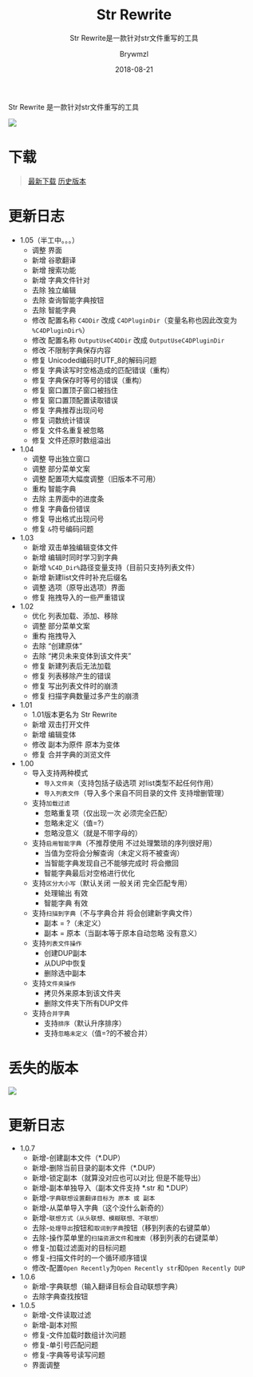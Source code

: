 ﻿---
layout:     post
title:      Str Rewrite
subtitle:   Str Rewrite是一款针对str文件重写的工具
date:       2018-08-21
author:     Brywmzl
header-img: img/StrRewrite/bg.jpg
catalog: true
tags: []
categories: [Brywmzl]
---
Str Rewrite 是一款针对str文件重写的工具

<!--more-->

![](/img/StrRewrite/post-5.png)  

# 下载
> [最新下载](https://www.lanzous.com/i1165jc)
> [历史版本](https://pan.lanzou.com/b174194)

# 更新日志
* 1.05（半工中。。。）
	* 调整 界面
	* 新增 谷歌翻译
	* 新增 搜索功能
	* 新增 字典文件针对
	* 去除 独立编辑
	* 去除 查询智能字典按钮
	* 去除 智能字典
	* 修改 配置名称 `C4DDir` 改成 `C4DPluginDir`（变量名称也因此改变为 `%C4DPluginDir%`）
	* 修改 配置名称 `OutputUseC4DDir` 改成 `OutputUseC4DPluginDir`
	* 修改 不限制字典保存内容
	* 修复 Unicoded编码时UTF_8的解码问题
	* 修复 字典读写时空格造成的匹配错误（重构）
	* 修复 字典保存时等号的错误（重构）
	* 修复 窗口置顶子窗口被挡住
	* 修复 窗口置顶配置读取错误
	* 修复 字典推荐出现问号
	* 修复 词数统计错误
	* 修复 文件名重复被忽略
	* 修复 文件还原时数组溢出
* 1.04
	* 调整 导出独立窗口
	* 调整 部分菜单文案
	* 调整 配置项大幅度调整（旧版本不可用）
	* 重构 智能字典
	* 去除 主界面中的进度条
	* 修复 字典备份错误
	* 修复 导出格式出现问号
	* 修复 `&`符号编码问题
* 1.03
	* 新增 双击单独编辑变体文件
	* 新增 编辑时同时学习到字典
	* 新增 `%C4D_Dir%`路径变量支持（目前只支持列表文件）
	* 新增 新建list文件时补充后缀名
	* 调整 选项（原导出选项）界面
	* 修复 拖拽导入的一些严重错误
* 1.02
	* 优化 列表加载、添加、移除
	* 调整 部分菜单文案
	* 重构 拖拽导入
	* 去除 “创建原体”
	* 去除 “拷贝未来变体到该文件夹”
	* 修复 新建列表后无法加载
	* 修复 列表移除产生的错误
	* 修复 写出列表文件时的崩溃
	* 修复 扫描字典数量过多产生的崩溃
* 1.01
	* 1.01版本更名为 Str Rewrite
	* 新增 双击打开文件
	* 新增 编辑变体
	* 修改 副本为原件 原本为变体
	* 修复 合并字典的浏览文件
* 1.00
	* 导入支持两种模式
		* `导入文件夹`（支持包括子级选项 对list类型不起任何作用）
		* `导入列表文件`（导入多个来自不同目录的文件 支持增删管理）
	* 支持`加载过滤` 
		* 忽略重复项（仅出现一次 必须完全匹配）
		* 忽略未定义（值=?）
		* 忽略没意义（就是不带字母的）
	* 支持`启用智能字典`（不推荐使用 不过处理繁琐的序列很好用）
		* 当值为空将会分解查询（未定义将不被查询）
		* 当智能字典发现自己不能够完成时 将会撤回
		* 智能字典最后对空格进行优化
	* 支持`区分大小写`（默认关闭 一般关闭 完全匹配专用）
		* 处理输出 有效
		* 智能字典 有效
	* 支持`扫描到字典`（不与字典合并 将会创建新字典文件）
		* 副本 = ?（未定义）
		* 副本 = 原本（当副本等于原本自动忽略 没有意义）
	* 支持`列表文件操作`
		* 创建DUP副本
		* 从DUP中恢复
		* 删除选中副本
	* 支持`文件夹操作`
		* 拷贝外来原本到该文件夹
		* 删除文件夹下所有DUP文件
	* 支持`合并字典`
		* 支持`排序`（默认升序排序）
		* 支持`忽略未定义`（值=?的不被合并）

# 丢失的版本
![](/img/StrRewrite/post-0.png)  

# 更新日志
* 1.0.7  
	* 新增-创建副本文件（*.DUP）  
	* 新增-删除当前目录的副本文件（*.DUP）  
	* 新增-锁定副本（就算没对应也可以对比 但是不能导出）
	* 新增-副本单独导入（副本文件支持 *.str 和 *.DUP）  
	* 新增-`字典联想设置翻译目标为 原本 或 副本` 
	* 新增-从菜单导入字典（这个没什么新奇的）  
	* 新增-`联想方式（从头联想、模糊联想、不联想）`  
	* 去除-`处理导出`按钮和`取词到字典`按钮（移到列表的右键菜单）  
	* 去除-操作菜单里的`扫描资源文件`和`搜索`（移到列表的右键菜单）  
	* 修复-加载过滤面对的目标问题  
	* 修复-扫描文件时的一个循环顺序错误  
	* 修改-配置`Open Recently`为`Open Recently str`和`Open Recently DUP`
* 1.0.6  
	* 新增-字典联想（输入翻译目标会自动联想字典） 
	* 去除字典查找按钮  
* 1.0.5  
	* 新增-文件读取过滤  
	* 新增-副本对照  
	* 修复-文件加载时数组计次问题  
	* 修复-单引号匹配问题  
	* 修复-字典等号读写问题  
	* 界面调整  